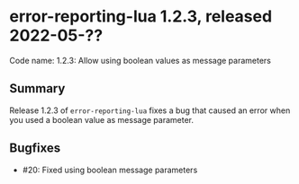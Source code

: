 # error-reporting-lua 1.2.3, released 2022-05-??

Code name: 1.2.3: Allow using boolean values as message parameters

## Summary

Release 1.2.3 of `error-reporting-lua` fixes a bug that caused an error when you used a boolean value as message parameter.

## Bugfixes

* #20: Fixed using boolean message parameters

